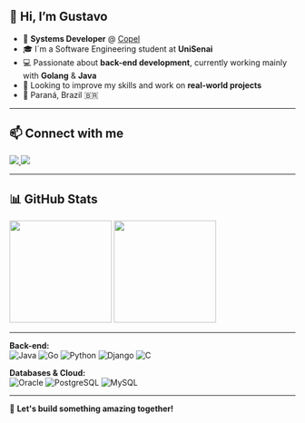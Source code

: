 ## 👋 Hi, I’m Gustavo

- 💼 **Systems Developer** @ [Copel](https://www.copel.com)
- 🎓 I´m a Software Engineering student at **UniSenai**
- 💻 Passionate about **back-end development**, currently working mainly with **Golang** & **Java**
- 🚀 Looking to improve my skills and work on **real-world projects**
- 📍 Paraná, Brazil 🇧🇷

---

## 📫 Connect with me
<div>
  <a href="https://www.linkedin.com/in/gustavo-de-souza-124b26194/" target="_blank">
    <img loading="lazy" src="https://img.shields.io/badge/-LinkedIn-%230077B5?style=for-the-badge&logo=linkedin&logoColor=white">
  </a>
  <a href="https://github.com/Gustavoss150" target="_blank">
    <img loading="lazy" src="https://img.shields.io/badge/-GitHub-%23181717?style=for-the-badge&logo=github&logoColor=white">
  </a>
</div>

---

## 📊 GitHub Stats
<div> 
  <img loading="lazy" height="180em" src="https://github-readme-stats.vercel.app/api?username=Gustavoss150&show_icons=true&theme=tokyonight&count_private=true&cache_seconds=14400"/> 
  <img loading="lazy" height="180em" src="https://github-readme-stats.vercel.app/api/top-langs/?username=Gustavoss150&layout=compact&langs_count=10&theme=tokyonight&cache_seconds=14400"/> 
</div>

---
**Back-end:**  
<img src="https://img.shields.io/badge/Java-ED8B00?style=for-the-badge&logo=openjdk&logoColor=white" alt="Java"/> <img src="https://img.shields.io/badge/Go-00ADD8?style=for-the-badge&logo=go&logoColor=white" alt="Go"/> 
<img src="https://img.shields.io/badge/Python-3776AB?style=for-the-badge&logo=python&logoColor=white" alt="Python"/>
<img src="https://img.shields.io/badge/Django-092E20?style=for-the-badge&logo=django&logoColor=white" alt="Django"/>
<img src="https://img.shields.io/badge/C-00599C?style=for-the-badge&logo=c&logoColor=white" alt="C"/>

**Databases & Cloud:**  
<img src="https://img.shields.io/badge/Oracle-F80000?style=for-the-badge&logo=oracle&logoColor=white" alt="Oracle"/> 
<img src="https://img.shields.io/badge/PostgreSQL-316192?style=for-the-badge&logo=postgresql&logoColor=white" alt="PostgreSQL"/>
<img src="https://img.shields.io/badge/MySQL-005C84?style=for-the-badge&logo=mysql&logoColor=white" alt="MySQL"/>

---

🚀 **Let's build something amazing together!**
